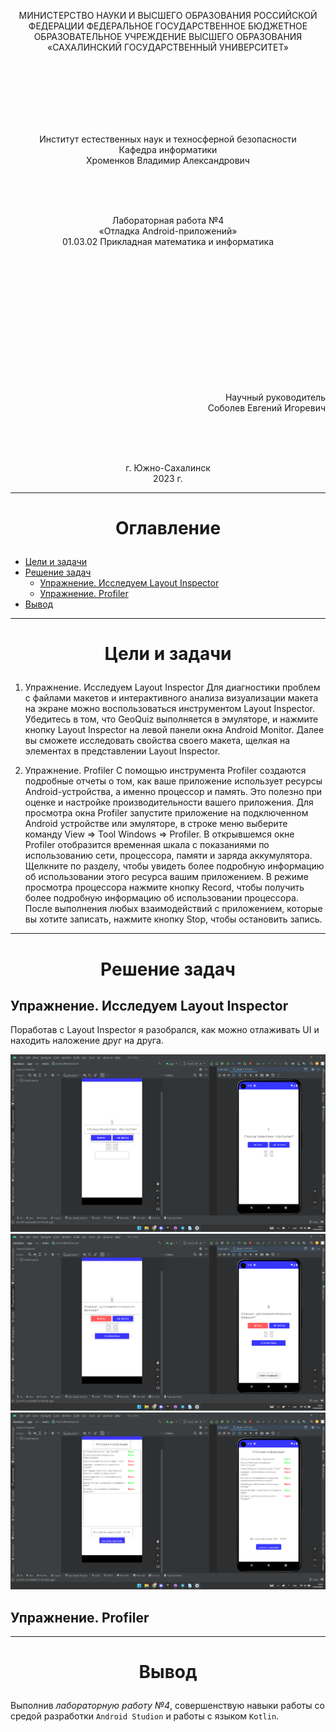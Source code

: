 <p align = "center">МИНИСТЕРСТВО НАУКИ И ВЫСШЕГО ОБРАЗОВАНИЯ
РОССИЙСКОЙ ФЕДЕРАЦИИ
ФЕДЕРАЛЬНОЕ ГОСУДАРСТВЕННОЕ БЮДЖЕТНОЕ
ОБРАЗОВАТЕЛЬНОЕ УЧРЕЖДЕНИЕ ВЫСШЕГО ОБРАЗОВАНИЯ
«САХАЛИНСКИЙ ГОСУДАРСТВЕННЫЙ УНИВЕРСИТЕТ»</p>
<br><br><br><br><br><br>
<p align = "center">Институт естественных наук и техносферной безопасности<br>Кафедра информатики<br>Хроменков Владимир Александрович</p>
<br><br><br>
<p align = "center">Лабораторная работа №4<br>«Отладка Android-приложений»<br>01.03.02 Прикладная математика и информатика</p>
<br><br><br><br><br><br><br><br><br><br><br><br>
<p align = "right">Научный руководитель<br>
Соболев Евгений Игоревич</p>
<br><br><br>
<p align = "center">г. Южно-Сахалинск<br>2023 г.</p>

***
# <p align = "center">Оглавление</p>
- [Цели и задачи](#цели-и-задачи)
- [Решение задач](#решение-задач)
    - [Упражнение. Исследуем Layout Inspector](#layout_inspector)
    - [Упражнение. Profiler](#profiler)
- [Вывод](#вывод)

***

# <p align = "center">Цели и задачи</p>

1.  Упражнение. Исследуем Layout Inspector
Для диагностики проблем с файлами макетов и интерактивного анализа визуализации макета на экране можно воспользоваться инструментом Layout Inspector. Убедитесь в том, что GeoQuiz выполняется в эмуляторе, и нажмите кнопку Layout Inspector на левой панели окна Android Monitor. Далее вы сможете исследовать свойства своего макета, щелкая на элементах в представлении Layout Inspector. 
 
2.	Упражнение. Profiler 
С помощью инструмента Profiler создаются подробные отчеты о том, как ваше приложение использует ресурсы Android-устройства, а именно процессор и память. Это полезно при оценке и настройке производительности вашего приложения. Для просмотра окна Profiler запустите приложение на подключенном Android устройстве или эмуляторе, в строке меню выберите команду View ⇒ Tool Windows ⇒ Profiler. В открывшемся окне Profiler отобразится временная шкала с показаниями по использованию сети, процессора, памяти и заряда аккумулятора. Щелкните по разделу, чтобы увидеть более подробную информацию об использовании этого ресурса вашим приложением. В режиме просмотра процессора нажмите кнопку Record, чтобы получить более подробную информацию об использовании процессора. После выполнения любых взаимодействий с приложением, которые вы хотите записать, нажмите кнопку Stop, чтобы остановить запись.

***

# <p align = "center">Решение задач</p>

## Упражнение. Исследуем Layout Inspector

Поработав с Layout Inspector я разобрался, как можно отлаживать UI и находить наложение друг на друга.
<p align = "center">
    <img src = "images/1-1.png">
    <br>
    <img src = "images/1-2.png">
    <br>
    <img src = "images/1-3.png">
</p>

## Упражнение. Profiler 

***

# <p align = "center">Вывод</p>

Выполнив *лабораторную работу №4*, совершенствую навыки работы со средой разработки `Android Studion` и работы с языком `Kotlin`. 
